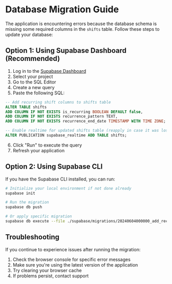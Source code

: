 # Database Migration Guide

The application is encountering errors because the database schema is missing some required columns in the `shifts` table. Follow these steps to update your database:

## Option 1: Using Supabase Dashboard (Recommended)

1. Log in to the [Supabase Dashboard](https://app.supabase.io/)
2. Select your project
3. Go to the SQL Editor
4. Create a new query
5. Paste the following SQL:

```sql
-- Add recurring shift columns to shifts table
ALTER TABLE shifts 
ADD COLUMN IF NOT EXISTS is_recurring BOOLEAN DEFAULT false,
ADD COLUMN IF NOT EXISTS recurrence_pattern TEXT,
ADD COLUMN IF NOT EXISTS recurrence_end_date TIMESTAMP WITH TIME ZONE;

-- Enable realtime for updated shifts table (reapply in case it was lost)
ALTER PUBLICATION supabase_realtime ADD TABLE shifts;
```

6. Click "Run" to execute the query
7. Refresh your application

## Option 2: Using Supabase CLI

If you have the Supabase CLI installed, you can run:

```bash
# Initialize your local environment if not done already
supabase init

# Run the migration
supabase db push

# Or apply specific migration
supabase db execute --file ./supabase/migrations/20240604000000_add_recurring_columns.sql
```

## Troubleshooting

If you continue to experience issues after running the migration:

1. Check the browser console for specific error messages
2. Make sure you're using the latest version of the application
3. Try clearing your browser cache
4. If problems persist, contact support 